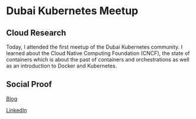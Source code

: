 # Dubai Kubernetes Meetup

## Cloud Research

Today, I attended the first meetup of the Dubai Kubernetes community. I learned about the Cloud Native Computing Foundation (CNCF), the state of containers which is about the past of containers and orchestrations as well as an introduction to Docker and Kubernetes.

## Social Proof

[Blog](https://dev.to/aaditunni/dubai-kubernetes-meetup-1nni)

[LinkedIn](https://www.linkedin.com/posts/aaditunni_100daysofcloud-aws-cloud-activity-7032086433649549313-tUKj?utm_source=share&utm_medium=member_desktop)